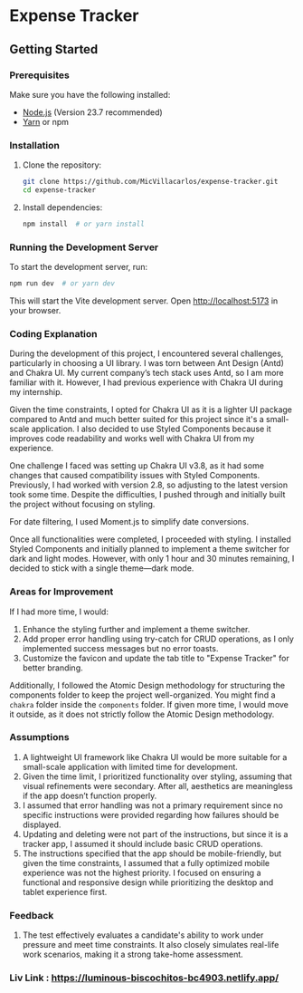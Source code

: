 # Expense Tracker

## Getting Started

### Prerequisites
Make sure you have the following installed:
- [Node.js](https://nodejs.org/) (Version 23.7 recommended)
- [Yarn](https://yarnpkg.com/) or npm

### Installation
1. Clone the repository:
   ```sh
   git clone https://github.com/MicVillacarlos/expense-tracker.git
   cd expense-tracker
   ```

2. Install dependencies:
   ```sh
   npm install  # or yarn install
   ```

### Running the Development Server
To start the development server, run:
```sh
npm run dev  # or yarn dev
```
This will start the Vite development server. Open [http://localhost:5173](http://localhost:5173) in your browser.


### Coding Explanation
During the development of this project, I encountered several challenges, particularly in choosing a UI library. I was torn between Ant Design (Antd) and Chakra UI. My current company’s tech stack uses Antd, so I am more familiar with it. However, I had previous experience with Chakra UI during my internship.

Given the time constraints, I opted for Chakra UI as it is a lighter UI package compared to Antd and much better suited for this project since it's a small-scale application. I also decided to use Styled Components because it improves code readability and works well with Chakra UI from my experience.

One challenge I faced was setting up Chakra UI v3.8, as it had some changes that caused compatibility issues with Styled Components. Previously, I had worked with version 2.8, so adjusting to the latest version took some time. Despite the difficulties, I pushed through and initially built the project without focusing on styling.

For date filtering, I used Moment.js to simplify date conversions.

Once all functionalities were completed, I proceeded with styling. I installed Styled Components and initially planned to implement a theme switcher for dark and light modes. However, with only 1 hour and 30 minutes remaining, I decided to stick with a single theme—dark mode.

### Areas for Improvement
If I had more time, I would:

1. Enhance the styling further and implement a theme switcher.
2. Add proper error handling using try-catch for CRUD operations, as I only implemented success messages but no error toasts.
3. Customize the favicon and update the tab title to "Expense Tracker" for better branding.

Additionally, I followed the Atomic Design methodology for structuring the components folder to keep the project well-organized. You might find a `chakra` folder inside the `components` folder. If given more time, I would move it outside, as it does not strictly follow the Atomic Design methodology.

### Assumptions

1. A lightweight UI framework like Chakra UI would be more suitable for a small-scale application with limited time for development.
2. Given the time limit, I prioritized functionality over styling, assuming that visual refinements were secondary. After all, aesthetics are meaningless if the app doesn’t function properly.
3. I assumed that error handling was not a primary requirement since no specific instructions were provided regarding how failures should be displayed.
4. Updating and deleting were not part of the instructions, but since it is a tracker app, I assumed it should include basic CRUD operations.
5. The instructions specified that the app should be mobile-friendly, but given the time constraints, I assumed that a fully optimized mobile experience was not the highest priority. I focused on ensuring a functional and responsive design while prioritizing the desktop and tablet experience first.

### Feedback

1. The test effectively evaluates a candidate's ability to work under pressure and meet time constraints. It also closely simulates real-life work scenarios, making it a strong take-home assessment.

### Liv Link : https://luminous-biscochitos-bc4903.netlify.app/
